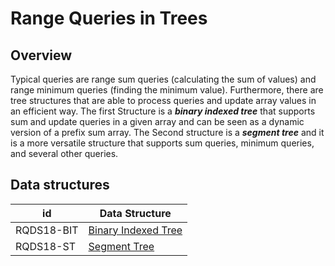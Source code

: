 
# Range Queries in Trees

## Overview
Typical queries are range sum queries (calculating the sum of values) and
range minimum queries (finding the minimum value). Furthermore, there are tree structures that are able to process queries and
update array values in an efficient way. The first Structure is a ***binary indexed tree*** that supports sum and update queries in a 
given array and can be seen as a dynamic version of a prefix sum array. The Second structure is a ***segment tree*** and it is a more versatile
structure that supports sum queries, minimum queries, and several other queries.

## Data structures
 id| Data Structure| 
--------|-------------------
RQDS18-BIT| [Binary Indexed Tree](https://github.com/mua-uniandes/mua-uniandes.github.io/blob/master/RangeQueriesDocs/DataStructures/BinaryIndexedTree.md)
RQDS18-ST| [Segment Tree](https://github.com/mua-uniandes/mua-uniandes.github.io/blob/master/RangeQueriesDocs/DataStructures/SegmentTree.md)
